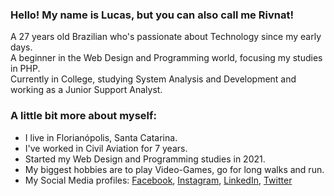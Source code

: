 ### Hello! My name is Lucas, but you can also call me Rivnat!

A 27 years old Brazilian who's passionate about Technology since my early days. <br>
A beginner in the Web Design and Programming world, focusing my studies in PHP. <br>
Currently in College, studying System Analysis and Development and working as a Junior Support Analyst.

### A little bit more about myself:

- I live in Florianópolis, Santa Catarina.
- I've worked in Civil Aviation for 7 years.
- Started my Web Design and Programming studies in 2021.
- My biggest hobbies are to play Video-Games, go for long walks and run.
- My Social Media profiles: <a href="https://www.facebook.com/lucas.v.zille/" target="_blank">Facebook</a>, <a href="https://www.instagram.com/rivnatzille/" target="_blank">Instagram</a>, <a href="https://www.linkedin.com/in/lucas-victore-zille-816304215/" target="_blank">LinkedIn</a>, <a href="https://twitter.com/Rivnat3" target="_blank">Twitter</a>

